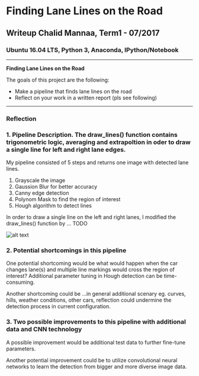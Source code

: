 # **Finding Lane Lines on the Road** 

## Writeup Chalid Mannaa, Term1 - 07/2017

### Ubuntu 16.04 LTS, Python 3, Anaconda, IPython/Notebook

---

**Finding Lane Lines on the Road**

The goals of this project are the following:
* Make a pipeline that finds lane lines on the road
* Reflect on your work in a written report (pls see following)


[//]: # (Image References)

[image1]: ./examples/grayscale.jpg "Grayscale"

---

### Reflection

### 1. Pipeline Description. The draw_lines() function contains trigonometric logic, averaging and extrapoltion in oder to draw a single line for left and right lane edges.

My pipeline consisted of 5 steps and returns one image with detected lane lines.
1. Grayscale the image 
2. Gaussion Blur for better accuracy 
3. Canny edge detection 
4. Polynom Mask to find the region of interest 
5. Hough algorithm to detect lines  

In order to draw a single line on the left and right lanes, I modified the draw_lines() function by ...
TODO

![alt text][image1]


### 2. Potential shortcomings in this pipeline


One potential shortcoming would be what would happen when the car changes lane(s) and multiple line markings would cross the region of interest? Additional parameter tuning in Hough detection can be time-consuming. 

Another shortcoming could be ...in general additional scenary eg. curves, hills, weather conditions, other cars, reflection could undermine the detection process in current configuration. 


### 3. Two possible improvements to this pipeline with additional data and CNN technology

A possible improvement would be additional test data to further fine-tune parameters.

Another potential improvement could be to utilize convolutional neural networks to learn the detection from bigger and more diverse image data.

